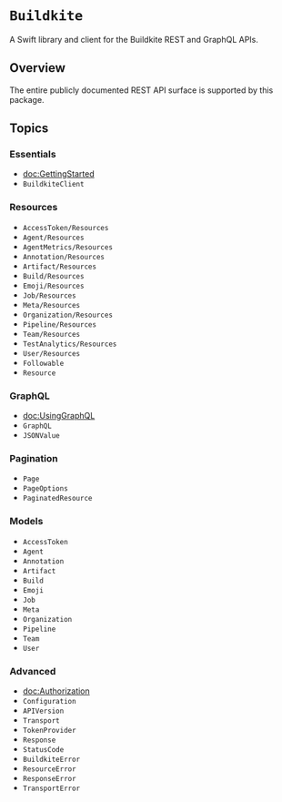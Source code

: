# ``Buildkite``

A Swift library and client for the Buildkite REST and GraphQL APIs.

## Overview

The entire publicly documented REST API surface is supported by this package.

## Topics

### Essentials

- <doc:GettingStarted>
- ``BuildkiteClient``

### Resources

- ``AccessToken/Resources``
- ``Agent/Resources``
- ``AgentMetrics/Resources``
- ``Annotation/Resources``
- ``Artifact/Resources``
- ``Build/Resources``
- ``Emoji/Resources``
- ``Job/Resources``
- ``Meta/Resources``
- ``Organization/Resources``
- ``Pipeline/Resources``
- ``Team/Resources``
- ``TestAnalytics/Resources``
- ``User/Resources``
- ``Followable``
- ``Resource``

### GraphQL

- <doc:UsingGraphQL>
- ``GraphQL``
- ``JSONValue``

### Pagination

- ``Page``
- ``PageOptions``
- ``PaginatedResource``

### Models

- ``AccessToken``
- ``Agent``
- ``Annotation``
- ``Artifact``
- ``Build``
- ``Emoji``
- ``Job``
- ``Meta``
- ``Organization``
- ``Pipeline``
- ``Team``
- ``User``

### Advanced

- <doc:Authorization>
- ``Configuration``
- ``APIVersion``
- ``Transport``
- ``TokenProvider``
- ``Response``
- ``StatusCode``
- ``BuildkiteError``
- ``ResourceError``
- ``ResponseError``
- ``TransportError``
